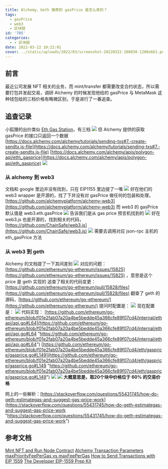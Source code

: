 ```yaml
---
title: Alchemy、Geth 推荐的 gasPrice 是怎么来的？
tags:
  - gasPrice
  - web3
  - 区块链
id: '705'
categories:
  - - 区块链
date: 2022-03-22 10:22:01
cover: ../static/uploads/2022/03/screenshot-20220322-100830-1200x661.png
---
```


## 前言

最近公司发展 NFT 相关的业务，而 mint/transfer 都需要改变合约状态，所以需要打包并发起交易，调研 Alchemy 的时候发现他给的 gasPrice 与 MetaMask 这种钱包给的三档价格有略微区别，于是进行了一番追查。

## 追查记录

小狐狸的出价类似 [Eth Gas Station](https://ethgasstation.info/)，有三档 [![](../static/uploads/2022/03/wp_editor_md_b98b564720c2e6d82cd14c7e73624af1.jpg)](../static/uploads/2022/03/wp_editor_md_b98b564720c2e6d82cd14c7e73624af1.jpg) 但 Alchemy 提供的获取 gasPrice 的接口只返回一个数据 [https://docs.alchemy.com/alchemy/tutorials/sending-txs#7.-create-sendtx.js-file](https://docs.alchemy.com/alchemy/tutorials/sending-txs#7.-create-sendtx.js-file) [https://docs.alchemy.com/alchemy/apis/polygon-api/eth\_gasprice](https://docs.alchemy.com/alchemy/apis/polygon-api/eth_gasprice) [![](../static/uploads/2022/03/wp_editor_md_5ed9b1e5a9fa4ca509fa58071c1e9364.jpg)](../static/uploads/2022/03/wp_editor_md_5ed9b1e5a9fa4ca509fa58071c1e9364.jpg)

### 从 alchemy 到 web3

文档和 google 里边并没有找到，只在 EIP1155 里边提了一嘴 [![](../static/uploads/2022/03/wp_editor_md_52b824f9c73640545d97cb6547415e8f.jpg)](../static/uploads/2022/03/wp_editor_md_52b824f9c73640545d97cb6547415e8f.jpg) 好在他们的 web3 wrapper 是开源的，找了下并没有对 gasPrice 做任何的包装和处理，[https://github.com/alchemyplatform/alchemy-web3](https://github.com/alchemyplatform/alchemy-web3) 而 web3 的 gasPrice 默认值是 web3.eth.gasPrice [![](../static/uploads/2022/03/wp_editor_md_b5b72e823fea2eac40bf7d9a95b5acfc.jpg)](../static/uploads/2022/03/wp_editor_md_b5b72e823fea2eac40bf7d9a95b5acfc.jpg) 告诉我们是从 gas price 预言机找到的 [![](../static/uploads/2022/03/wp_editor_md_b1d03fa510ca8629608d86c383b8fa01.jpg)](../static/uploads/2022/03/wp_editor_md_b1d03fa510ca8629608d86c383b8fa01.jpg) 好在 web3.js 也是开源的，找到相关的代码，[https://github.com/ChainSafe/web3.js](https://github.com/ChainSafe/web3.js) [![](../static/uploads/2022/03/wp_editor_md_fd0750947aa048f462135cf7389dbf90.jpg)](../static/uploads/2022/03/wp_editor_md_fd0750947aa048f462135cf7389dbf90.jpg) 需要去调用对应 json-rpc 主机的 eth\_gasPrice 方法

### 从 web3 到 geth

Alchemy 的文档提了一下其间差别 [![](../static/uploads/2022/03/wp_editor_md_a020234f1ba8e2b99afcd4675b7b0bfb.jpg)](../static/uploads/2022/03/wp_editor_md_a020234f1ba8e2b99afcd4675b7b0bfb.jpg) 对应的问题：[https://github.com/ethereum/go-ethereum/issues/15825](https://github.com/ethereum/go-ethereum/issues/15825) ，意思是这个 price 是 geth 实现的 追查了相关的代码变更：[https://github.com/ethereum/go-ethereum/pull/15828/files](https://github.com/ethereum/go-ethereum/pull/15828/files) 翻查了 geth 的源码，[https://github.com/ethereum/go-ethereum/](https://github.com/ethereum/go-ethereum/) 提问时配置是： [![](../static/uploads/2022/03/wp_editor_md_3132a5643621fb39447d69941e9e633d.jpg)](../static/uploads/2022/03/wp_editor_md_3132a5643621fb39447d69941e9e633d.jpg) 现在配置是： [![](../static/uploads/2022/03/wp_editor_md_43243742af37a4f86e409e63dd9eea72.jpg)](../static/uploads/2022/03/wp_editor_md_43243742af37a4f86e409e63dd9eea72.jpg) 代码实现： [https://github.com/ethereum/go-ethereum/blob/f01e2fab07a20a4be5bedde45a366cfe89f07cd4/internal/ethapi/api.go#L64](https://github.com/ethereum/go-ethereum/blob/f01e2fab07a20a4be5bedde45a366cfe89f07cd4/internal/ethapi/api.go#L64 "https://github.com/ethereum/go-ethereum/blob/f01e2fab07a20a4be5bedde45a366cfe89f07cd4/internal/ethapi/api.go#L64") [https://github.com/ethereum/go-ethereum/blob/f01e2fab07a20a4be5bedde45a366cfe89f07cd4/eth/gasprice/gasprice.go#L149](https://github.com/ethereum/go-ethereum/blob/f01e2fab07a20a4be5bedde45a366cfe89f07cd4/eth/gasprice/gasprice.go#L149 "https://github.com/ethereum/go-ethereum/blob/f01e2fab07a20a4be5bedde45a366cfe89f07cd4/eth/gasprice/gasprice.go#L149") [![](../static/uploads/2022/03/wp_editor_md_7e8eb201b71790449d4b85b9f70601db.jpg)](../static/uploads/2022/03/wp_editor_md_7e8eb201b71790449d4b85b9f70601db.jpg) [![](../static/uploads/2022/03/wp_editor_md_0ec7fbf4f828bd300ec66c0e6baa26a2.jpg)](../static/uploads/2022/03/wp_editor_md_0ec7fbf4f828bd300ec66c0e6baa26a2.jpg) **大概意思是，取20个块中价格位于 60% 的交易价格** 

网上的一些解析：[https://stackoverflow.com/questions/55431745/how-do-geth-estimategas-and-suggest-gas-price-work](https://stackoverflow.com/questions/55431745/how-do-geth-estimategas-and-suggest-gas-price-work "https://stackoverflow.com/questions/55431745/how-do-geth-estimategas-and-suggest-gas-price-work")

## 参考文档

[Mint NFT and Run Node Contract](https://docs.alchemy.com/alchemy/tutorials/how-to-create-an-nft/how-to-mint-a-nft#step-9-call-mint-nft-and-run-node-contract-interact-js)
[Alchemy Transaction Parameters](https://docs.alchemy.com/alchemy/apis/polygon-api#parameters-28)
[maxPriorityFeePerGas vs maxFeePerGas](https://docs.alchemy.com/alchemy/guides/eip-1559/maxpriorityfeepergas-vs-maxfeepergas#what-is-the-base-fee-per-gas)
[How to Send Transactions with EIP 1559](https://docs.alchemy.com/alchemy/guides/eip-1559/send-tx-eip-1559#add-max-priority-fee-per-gas-field-only-recommended)
[The Developer EIP-1559 Prep Kit](https://blog.alchemy.com/blog/eip-1559)